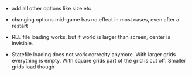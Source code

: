 - add all other options like size etc

- changing options mid-game has no effect in most cases, even after a restart

- RLE file loading works, but if world is larger than screen, center is invisible.

- Statefile loading does not work correclty anymore. With larger grids
  everything  is empty.  With square  grids part  of the  grid is  cut
  off. Smaller grids load though
  
